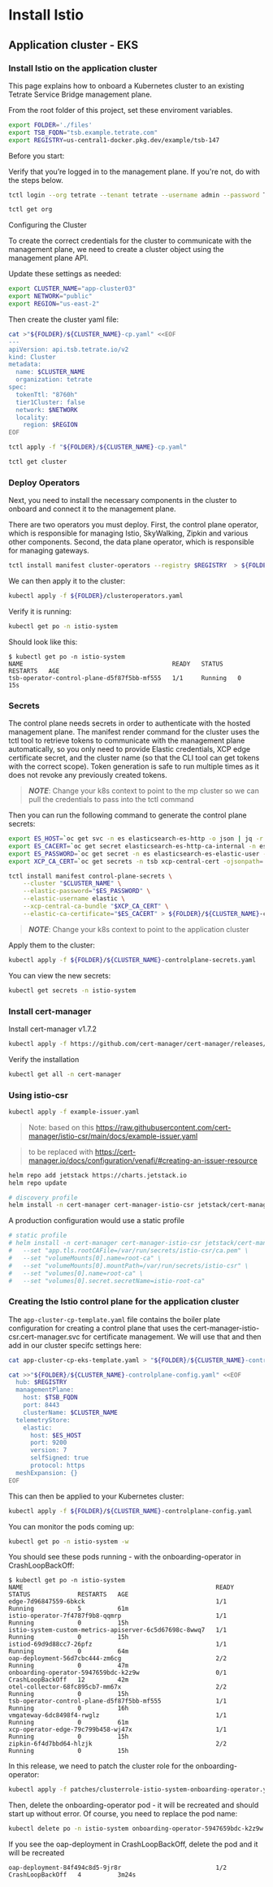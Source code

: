 # Install Istio 

## Application cluster - EKS

### Install Istio on the application cluster
This page explains how to onboard a Kubernetes cluster to an existing Tetrate Service Bridge management plane.

From the root folder of this project, set these enviroment variables.
```bash
export FOLDER='./files'
export TSB_FQDN="tsb.example.tetrate.com"
export REGISTRY=us-central1-docker.pkg.dev/example/tsb-147

```

Before you start:

Verify that you’re logged in to the management plane. If you're not, do with the steps below.

```bash
tctl login --org tetrate --tenant tetrate --username admin --password Tetrate123

tctl get org

```
Configuring the Cluster

To create the correct credentials for the cluster to communicate with the management plane, we need to create a cluster object using the management plane API.

Update these settings as needed:
```bash
export CLUSTER_NAME="app-cluster03"
export NETWORK="public"
export REGION="us-east-2"

```

Then create the cluster yaml file:
```bash
cat >"${FOLDER}/${CLUSTER_NAME}-cp.yaml" <<EOF
---
apiVersion: api.tsb.tetrate.io/v2
kind: Cluster
metadata:
  name: $CLUSTER_NAME
  organization: tetrate
spec:
  tokenTtl: "8760h"
  tier1Cluster: false
  network: $NETWORK
  locality:
    region: $REGION
EOF

```

```bash
tctl apply -f "${FOLDER}/${CLUSTER_NAME}-cp.yaml"

tctl get cluster

```

### Deploy Operators
Next, you need to install the necessary components in the cluster to onboard and connect it to the management plane.

There are two operators you must deploy. First, the control plane operator, which is responsible for managing Istio, SkyWalking, Zipkin and various other components. Second, the data plane operator, which is responsible for managing gateways.

```bash
tctl install manifest cluster-operators --registry $REGISTRY  > ${FOLDER}/clusteroperators.yaml

```

We can then apply it to the cluster:
```bash
kubectl apply -f ${FOLDER}/clusteroperators.yaml

```
Verify it is running:
```bash
kubectl get po -n istio-system

```
Should look like this:
```console
$ kubectl get po -n istio-system
NAME                                         READY   STATUS    RESTARTS   AGE
tsb-operator-control-plane-d5f87f5bb-mf555   1/1     Running   0          15s
```

### Secrets
The control plane needs secrets in order to authenticate with the hosted management plane. The manifest render command for the cluster uses the tctl tool to retrieve tokens to communicate with the management plane automatically, so you only need to provide Elastic credentials, XCP edge certificate secret, and the cluster name (so that the CLI tool can get tokens with the correct scope). Token generation is safe to run multiple times as it does not revoke any previously created tokens.

> ***NOTE***: Change your k8s context to point to the mp cluster so we can pull the credentials to pass into the tctl command

Then you can run the following command to generate the control plane secrets:
```bash
export ES_HOST=`oc get svc -n es elasticsearch-es-http -o json | jq -r '.status.loadBalancer.ingress[0].hostname'`
export ES_CACERT=`oc get secret elasticsearch-es-http-ca-internal -n es -o json | jq -r '.data."tls.crt"' | base64 -d | awk 'NF {sub(/\r/, ""); printf "%s\\n",$0;}'`
export ES_PASSWORD=`oc get secret -n es elasticsearch-es-elastic-user -o=jsonpath='{.data.elastic}' | base64 -d`
export XCP_CA_CERT=`oc get secrets -n tsb xcp-central-cert -ojsonpath='{.data.ca\.crt}' | base64 -d`

tctl install manifest control-plane-secrets \
    --cluster "$CLUSTER_NAME" \
    --elastic-password="$ES_PASSWORD" \
    --elastic-username elastic \
    --xcp-central-ca-bundle "$XCP_CA_CERT" \
    --elastic-ca-certificate="$ES_CACERT" > ${FOLDER}/${CLUSTER_NAME}-controlplane-secrets.yaml

```
> ***NOTE***: Change your k8s context to point to the application cluster

Apply them to the cluster:
```bash
kubectl apply -f ${FOLDER}/${CLUSTER_NAME}-controlplane-secrets.yaml

```

You can view the new secrets:
```bash
kubectl get secrets -n istio-system

```

### Install cert-manager

Install cert-manager v1.7.2
```bash
kubectl apply -f https://github.com/cert-manager/cert-manager/releases/download/v1.7.2/cert-manager.yaml

```

Verify the installation
```bash
kubectl get all -n cert-manager

```

### Using istio-csr
```bash
kubectl apply -f example-issuer.yaml

```

> Note: based on this https://raw.githubusercontent.com/cert-manager/istio-csr/main/docs/example-issuer.yaml


> to be replaced with https://cert-manager.io/docs/configuration/venafi/#creating-an-issuer-resource

```bash
helm repo add jetstack https://charts.jetstack.io
helm repo update

# discovery profile
helm install -n cert-manager cert-manager-istio-csr jetstack/cert-manager-istio-csr --set "app.server.clusterID=${CLUSTER_NAME}"

```

A production configuration would use a static profile
```bash
# static profile
# helm install -n cert-manager cert-manager-istio-csr jetstack/cert-manager-istio-csr \
# 	--set "app.tls.rootCAFile=/var/run/secrets/istio-csr/ca.pem" \
# 	--set "volumeMounts[0].name=root-ca" \
# 	--set "volumeMounts[0].mountPath=/var/run/secrets/istio-csr" \
# 	--set "volumes[0].name=root-ca" \
# 	--set "volumes[0].secret.secretName=istio-root-ca"
```

### Creating the Istio control plane for the application cluster

The `app-cluster-cp-template.yaml` file contains the boiler plate configuration for creating a control plane that uses the cert-manager-istio-csr.cert-manager.svc for certificate management.  We will use that and then add in our cluster specifc settings here:

```bash
cat app-cluster-cp-eks-template.yaml > "${FOLDER}/${CLUSTER_NAME}-controlplane-config.yaml"

cat >>"${FOLDER}/${CLUSTER_NAME}-controlplane-config.yaml" <<EOF
  hub: $REGISTRY
  managementPlane:
    host: $TSB_FQDN
    port: 8443
    clusterName: $CLUSTER_NAME
  telemetryStore:
    elastic:
      host: $ES_HOST
      port: 9200
      version: 7
      selfSigned: true
      protocol: https
  meshExpansion: {}
EOF

```

This can then be applied to your Kubernetes cluster:
```bash
kubectl apply -f ${FOLDER}/${CLUSTER_NAME}-controlplane-config.yaml

```

You can monitor the pods coming up:
```bash
kubectl get po -n istio-system -w

```

You should see these pods running - with the onboarding-operator in CrashLoopBackOff:
```console
$ kubectl get po -n istio-system
NAME                                                     READY   STATUS             RESTARTS   AGE
edge-7d96847559-6bkck                                    1/1     Running            5          61m
istio-operator-7f4787f9b8-qqmrp                          1/1     Running            0          15h
istio-system-custom-metrics-apiserver-6c5d67698c-8wwq7   1/1     Running            0          15h
istiod-69d9d88cc7-26pfz                                  1/1     Running            0          64m
oap-deployment-56d7cbc444-zm6cg                          2/2     Running            0          47m
onboarding-operator-5947659bdc-k2z9w                     0/1     CrashLoopBackOff   12         42m
otel-collector-68fc895cb7-mm67x                          2/2     Running            0          15h
tsb-operator-control-plane-d5f87f5bb-mf555               1/1     Running            0          16h
vmgateway-6dc8498f4-rwglz                                1/1     Running            0          61m
xcp-operator-edge-79c799b458-wj47x                       1/1     Running            0          15h
zipkin-6f4d7bbd64-hlzjk                                  2/2     Running            0          15h
```

In this release, we need to patch the cluster role for the onboarding-operator:
```bash
kubectl apply -f patches/clusterrole-istio-system-onboarding-operator.yaml

```
Then, delete the onboarding-operator pod - it will be recreated and should start up without error. Of course, you need to replace the pod name:
```bash
kubectl delete po -n istio-system onboarding-operator-5947659bdc-k2z9w

```

If you see the oap-deployment in CrashLoopBackOff, delete the pod and it will be recreated
```console
oap-deployment-84f494c8d5-9jr8r                          1/2     CrashLoopBackOff   4          3m24s
```

